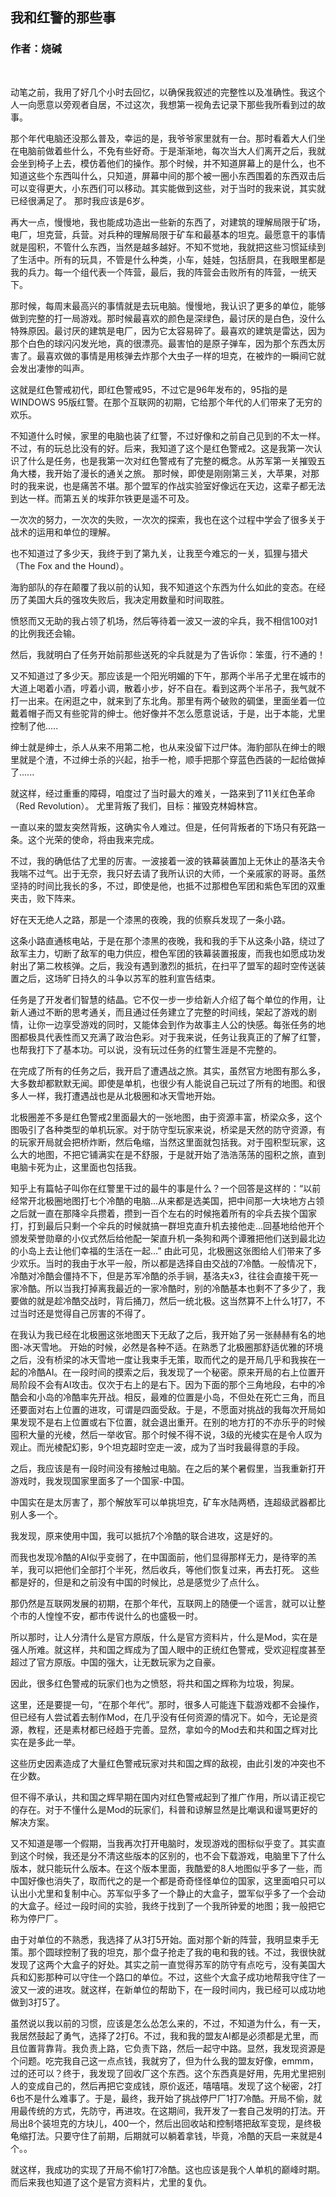 ## 我和红警的那些事
### 作者：烧碱
<br>

动笔之前，我用了好几个小时去回忆，以确保我叙述的完整性以及准确性。我这个人一向愿意以旁观者自居，不过这次，我想第一视角去记录下那些我所看到过的故事。

那个年代电脑还没那么普及，幸运的是，我爷爷家里就有一台。那时看着大人们坐在电脑前做着些什么，不免有些好奇。于是渐渐地，每次当大人们离开之后，我就会坐到椅子上去，模仿着他们的操作。那个时候，并不知道屏幕上的是什么，也不知道这些个东西叫什么，只知道，屏幕中间的那个被一圈小东西围着的东西双击后可以变得更大，小东西们可以移动。其实能做到这些，对于当时的我来说，其实就已经很满足了。
  那时我应该是6岁。

再大一点，慢慢地，我也能成功造出一些新的东西了，对建筑的理解局限于矿场，电厂，坦克营，兵营。对兵种的理解局限于矿车和最基本的坦克。最愿意干的事情就是囤积，不管什么东西，当然是越多越好。不知不觉地，我就把这些习惯延续到了生活中。所有的玩具，不管是什么种类，小车，娃娃，包括厨具，在我眼里都是我的兵力。每一个组代表一个阵营，最后，我的阵营会击败所有的阵营，一统天下。

那时候，每周末最高兴的事情就是去玩电脑。慢慢地，我认识了更多的单位，能够做到完整的打一局游戏。那时候最喜欢的颜色是深绿色，最讨厌的是白色，没什么特殊原因。最讨厌的建筑是电厂，因为它太容易碎了。最喜欢的建筑是雷达，因为那个白色的球闪闪发光地，真的很漂亮。最害怕的是原子弹车，因为那个东西太厉害了。最喜欢做的事情是用核弹去炸那个大虫子一样的坦克，在被炸的一瞬间它就会发出凄惨的叫声。

这就是红色警戒初代，即红色警戒95，不过它是96年发布的，95指的是WINDOWS 95版红警。在那个互联网的初期，它给那个年代的人们带来了无穷的欢乐。

不知道什么时候，家里的电脑也装了红警，不过好像和之前自己见到的不太一样。不过，有的玩总比没有的好。后来，我知道了这个是红色警戒2。这是我第一次认识了什么是任务，也是我第一次对红色警戒有了完整的概念。从苏军第一关摧毁五角大楼，我开始了漫长的通关之旅。
那时候，即使是刚刚第三关，大苹果，对那时的我来说，也是痛苦不堪。那个盟军的作战实验室好像远在天边，这辈子都无法到达一样。而第五关的埃菲尔铁更是遥不可及。

一次次的努力，一次次的失败，一次次的探索，我也在这个过程中学会了很多关于战术的运用和单位的理解。


也不知道过了多少天，我终于到了第九关，让我至今难忘的一关，狐狸与猎犬（The Fox and the Hound）。

海豹部队的存在颠覆了我以前的认知，我不知道这个东西为什么如此的变态。在经历了美国大兵的强攻失败后，我决定用数量和时间取胜。

愤怒而又无助的我占领了机场，然后等待着一波又一波的伞兵，我不相信100对1的比例我还会输。

然后，我就明白了任务开始前那些送死的伞兵就是为了告诉你：笨蛋，行不通的！

又不知道过了多少天。那应该是一个阳光明媚的下午，那两个半吊子尤里在城市的大道上喝着小酒，哼着小调，散着小步，好不自在。看到这两个半吊子，我气就不打一出来。在闲逛之中，就来到了东北角。那里有两个破败的碉堡，里面坐着一位戴着帽子而又有些驼背的绅士。他好像并不怎么愿意说话，于是，出于本能，尤里控制了他..... 

绅士就是绅士，杀人从来不用第二枪，也从来没留下过尸体。海豹部队在绅士的眼里就是个渣，不过绅士杀的兴起，抬手一枪，顺手把那个穿蓝色西装的一起给做掉了......

就这样，经过重重的障碍，咱度过了当时最大的难关，一路来到了11关红色革命（Red Revolution）。
尤里背叛了我们，目标：摧毁克林姆林宫。

一直以来的盟友突然背叛，这确实令人难过。但是，任何背叛者的下场只有死路一条。这个光荣的使命，将由我来完成。

不过，我的确低估了尤里的厉害。一波接着一波的铁幕装置加上无休止的基洛夫令我喘不过气。出于无奈，我只好去请了我所认识的大师，一个亲戚家的哥哥。虽然坚持的时间比我长的多，不过，即使是他，也抵不过那橙色军团和紫色军团的双重夹击，败下阵来。

好在天无绝人之路，那是一个漆黑的夜晚，我的侦察兵发现了一条小路。

这条小路直通核电站，于是在那个漆黑的夜晚，我和我的手下从这条小路，绕过了敌军主力，切断了敌军的电力供应，橙色军团的铁幕装置报废，而我也如愿成功发射出了第二枚核弹。之后，我没有遇到激烈的抵抗，在扫平了盟军的超时空传送装置之后，这场旷日持久的斗争以苏军的胜利宣告结束。

任务是了开发者们智慧的结晶。它不仅一步一步给新人介绍了每个单位的作用，让新人通过不断的思考通关，而且通过任务建立了完整的时间线，架起了游戏的剧情，让你一边享受游戏的同时，又能体会到作为故事主人公的快感。每张任务的地图都极具代表性而又充满了政治色彩。对于我来说，任务让我真正的了解了红警，也帮我打下了基本功。可以说，没有玩过任务的红警生涯是不完整的。

在完成了所有的任务之后，我开启了遭遇战之旅。其实，虽然官方地图有那么多，大多数却都默默无闻。即使是单机，也很少有人能说自己玩过了所有的地图。和很多人一样，我打遭遇战也是从北极圈和冰天雪地开始。

北极圈差不多是红色警戒2里面最大的一张地图，由于资源丰富，桥梁众多，这个图吸引了各种类型的单机玩家。对于防守型玩家来说，桥梁是天然的防守资源，有的玩家开局就会把桥炸断，然后龟缩，当然这里面就包括我。对于囤积型玩家，这么大的地图，不把它铺满实在是不舒服，于是就开始了浩浩荡荡的囤积之旅，直到电脑卡死为止，这里面也包括我。

知乎上有篇帖子叫你在红警里干过的最牛的事是什么？一个回答是这样的：“以前经常开北极圈地图打七个冷酷的电脑…从来都是选美国，把中间那一大块地方占领之后就一直在那降伞兵攒着，攒到一百个左右的时候拖着所有的伞兵去挨个国家打，打到最后只剩一个伞兵的时候就搞一群坦克直升机去接他走…回基地给他开个颁发荣誉勋章的小仪式然后给他配一架直升机一条狗和两个谭雅把他们送到最北边的小岛上去让他们幸福的生活在一起…” 由此可见，北极圈这张图给人们带来了多少欢乐。当时的我由于水平一般，所以都是选择自由交战的7冷酷。一般情况下，冷酷对冷酷会僵持不下，但是苏军冷酷的杀手锏，基洛夫x3，往往会直接干死一家冷酷。所以当我打掉离我最近的一家冷酷时，别的冷酷基本也剩不了多少了，我要做的就是趁冷酷交战时，背后捅刀，然后一统北极。这当然算不上什么1打7，不过当时还是觉得自己厉害的不得了。

在我认为我已经在北极圈这张地图天下无敌了之后，我开始了另一张赫赫有名的地图-冰天雪地。
开始的时候，必然是各种不适。在熟悉了北极圈那舒适优雅的环境之后，没有桥梁的冰天雪地一度让我束手无策，取而代之的是开局几乎和我挨在一起的冷酷AI。在一段时间的摸索之后，我发现了一个秘密。原来开局的右上位置开局阶段不会有AI攻击。仅次于右上的是右下。因为下面的那个三角地段，右中的冷酷会和小岛的冷酷率先开战。相反，最难的位置是小岛，不但处在死亡三角，而且还要面对右上位置的进攻，可谓是四面受敌。于是，不愿面对挑战的我每次开局如果发现不是右上位置或右下位置，就会退出重开。在别的地方打的不亦乐乎的时候囤积大量的光棱，然后一举收官。那个时候不得不说，3级的光棱实在是令人叹为观止。而光棱配幻影，9个坦克超时空走一波，成为了当时我最得意的手段。


之后，我应该是有一段时间没有接触过电脑。在之后的某个暑假里，当我重新打开游戏时，我发现国家里面多了一个国家-中国。

中国实在是太厉害了，那个解放军可以单挑坦克，矿车水陆两栖，连超级武器都比别人多一个。

我发现，原来使用中国，我可以抵抗7个冷酷的联合进攻，这是好的。

而我也发现冷酷的AI似乎变弱了，在中国面前，他们显得那样无力，是待宰的羔羊，我可以把他们全部打个半死，然后收兵，等他们恢复过来，再去打死。
这些都是好的，但是和之前没有中国的时候比，总是感觉少了点什么。

那仍然是互联网发展的初期，在那个年代，互联网上的随便一个谣言，就可以让整个市的人惶惶不安，都市传说什么的也盛极一时。

所以那时，让人分清什么是官方原版，什么是官方资料片，什么是Mod，实在是强人所难。就这样，共和国之辉成为了国人眼中的正统红色警戒，受欢迎程度甚至超过了官方原版。中国的强大，让无数玩家为之自豪。

因此，很多红色警戒的玩家们也为之愤怒，将共和国之辉称为垃圾，狗屎。

这里，还是要提一句，“在那个年代”。那时，很多人可能连下载游戏都不会操作，但已经有人尝试着去制作Mod，在几乎没有任何资源的情况下。如今，无论是资源，教程，还是素材都已经趋于完善。显然，拿如今的Mod去和共和国之辉对比实在是多此一举。

这些历史因素造成了大量红色警戒玩家对共和国之辉的敌视，由此引发的冲突也不在少数。

但不得不承认，共和国之辉早期在国内对红色警戒起到了推广作用，所以请正视它的存在。对于不懂什么是Mod的玩家们，科普和谅解显然是比嘲讽和谩骂更好的解决方案。

又不知道是哪一个假期，当我再次打开电脑时，发现游戏的图标似乎变了。其实直到这个时候，我还是分不清这些版本的区别的，也不会下载游戏，电脑里下了什么版本，就只能玩什么版本。在这个版本里面，我酷爱的8人地图似乎多了一些，而中国好像也消失了，取而代之的是一个都是奇奇怪怪单位的国家，这里面咱只可以认出小尤里和复制中心。苏军似乎多了一个静止的大盒子，盟军似乎多了一个会动的大盒子。经过一段时间的实验，我终于找到了一个我所钟爱的地图；我一般把它称为停尸厂。


由于对单位的不熟悉，我选择了从3打5开始。面对那个新的阵营，我明显束手无策。那个圆球控制了我的坦克，那个盘子抢走了我的电和我的钱。不过，我很快就发现了这两个大盒子的好处。其实之前一直觉得苏军的防守有点吃亏，没有美国大兵和幻影那种可以守住一个路口的单位。不过，这些个大盒子成功地帮我守住了一波又一波的进攻。就这样，在新单位的帮助下，在一段时间内，我已经可以成功地做到3打5了。

虽然说以我以前的习惯，应该是怎么怂怎么来的，不过，不知道为什么，有一天，我居然鼓起了勇气，选择了2打6。不过，我和我的盟友AI都是必须都是尤里，而且位置背靠背。我负责上路，它负责下路，然后一起守中路。显然，我发现资源是个问题。吃完我自己这一点点钱，我就穷了，但为什么我的盟友好像，emmm，过的还可以？终于，我发现了回收厂这个东西。这个东西真是好用，先用尤里把别人的变成自己的，然后再把它变成钱，原价返还，嘻嘻嘻。发现了这个秘密，2打6也不是什么难事了。于是，最终，我开始了挑战停尸厂1打7冷酷。开局不偷，就用最传统的方式，先防守，再进攻。在这期间，我开发了一套自己发明的打法。开局出8个装坦克的方块儿，400一个，然后出回收站和控制塔把敌军变现，是终极龟缩打法。只要守住了前期，后期就可以躺着拿钱，毕竟，冷酷的天启一来就是4个。。

就这样，我成功的实现了开局不偷1打7冷酷。这也应该是我个人单机的巅峰时期。而后来我也知道了这个是官方资料片，尤里的复仇。